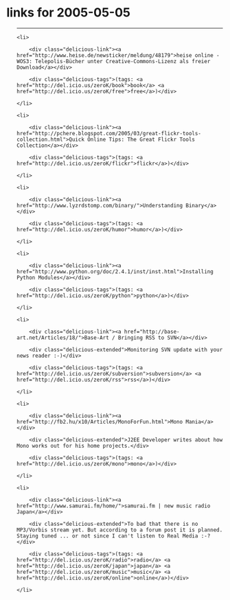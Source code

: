 # links for 2005-05-05

<ul class="delicious">

-------------------------------

	<li>

		<div class="delicious-link"><a href="http://www.heise.de/newsticker/meldung/48179">heise online - WOS3: Telepolis-Bücher unter Creative-Commons-Lizenz als freier Download</a></div>

		<div class="delicious-tags">(tags: <a href="http://del.icio.us/zeroK/book">book</a> <a href="http://del.icio.us/zeroK/free">free</a>)</div>

	</li>

	<li>

		<div class="delicious-link"><a href="http://pchere.blogspot.com/2005/03/great-flickr-tools-collection.html">Quick Online Tips: The Great Flickr Tools Collection</a></div>

		<div class="delicious-tags">(tags: <a href="http://del.icio.us/zeroK/flickr">flickr</a>)</div>

	</li>

	<li>

		<div class="delicious-link"><a href="http://www.lyzrdstomp.com/binary/">Understanding Binary</a></div>

		<div class="delicious-tags">(tags: <a href="http://del.icio.us/zeroK/humor">humor</a>)</div>

	</li>

	<li>

		<div class="delicious-link"><a href="http://www.python.org/doc/2.4.1/inst/inst.html">Installing Python Modules</a></div>

		<div class="delicious-tags">(tags: <a href="http://del.icio.us/zeroK/python">python</a>)</div>

	</li>

	<li>

		<div class="delicious-link"><a href="http://base-art.net/Articles/18/">Base-Art / Bringing RSS to SVN</a></div>

		<div class="delicious-extended">Monitoring SVN update with your news reader :-)</div>

		<div class="delicious-tags">(tags: <a href="http://del.icio.us/zeroK/subversion">subversion</a> <a href="http://del.icio.us/zeroK/rss">rss</a>)</div>

	</li>

	<li>

		<div class="delicious-link"><a href="http://fb2.hu/x10/Articles/MonoForFun.html">Mono Mania</a></div>

		<div class="delicious-extended">J2EE Developer writes about how Mono works out for his home projects.</div>

		<div class="delicious-tags">(tags: <a href="http://del.icio.us/zeroK/mono">mono</a>)</div>

	</li>

	<li>

		<div class="delicious-link"><a href="http://www.samurai.fm/home/">samurai.fm | new music radio Japan</a></div>

		<div class="delicious-extended">To bad that there is no MP3/Vorbis stream yet. But according to a forum post it is planned. Staying tuned ... or not since I can't listen to Real Media :-?</div>

		<div class="delicious-tags">(tags: <a href="http://del.icio.us/zeroK/radio">radio</a> <a href="http://del.icio.us/zeroK/japan">japan</a> <a href="http://del.icio.us/zeroK/music">music</a> <a href="http://del.icio.us/zeroK/online">online</a>)</div>

	</li>

</ul>

